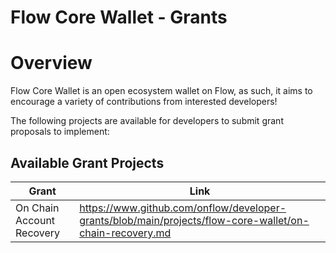 # Flow Core Wallet - Grants

# Overview

Flow Core Wallet is an open ecosystem wallet on Flow, as such, it aims to encourage a variety of contributions from interested developers!

The following projects are available for developers to submit grant proposals to implement:

## Available Grant Projects

| Grant                                               | Link |
| --------------------------------------------------- | ---- |
| On Chain Account Recovery                           | https://www.github.com/onflow/developer-grants/blob/main/projects/flow-core-wallet/on-chain-recovery.md |
